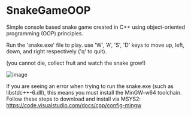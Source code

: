 # SnakeGameOOP
Simple console based snake game created in C++ using object-oriented programming (OOP) principles.

Run the 'snake.exe' file to play. use 'W', 'A', 'S', 'D' keys to move up, left, down, and right respectively ('q' to quit).

(you cannot die, collect fruit and watch the snake grow!)

![image](https://github.com/goodkidali/SnakeGameOOP/assets/122816281/9be789a0-c4e1-4172-91a2-d5c75b30ee65)

If you are seeing an error when trying to run the snake.exe (such as libstdc++-6.dll), this means you must install the MinGW-w64 toolchain. 
Follow these steps to download and install via MSYS2: https://code.visualstudio.com/docs/cpp/config-mingw
